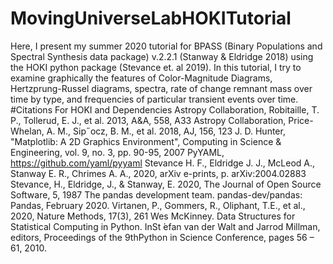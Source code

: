 # MovingUniverseLabHOKITutorial
Here, I present my summer 2020 tutorial for BPASS (Binary Populations and Spectral Synthesis data package) v.2.2.1 (Stanway & Eldridge 2018) using the HOKI python package (Stevance et. al 2019).
In this tutorial, I try to examine graphically the features of Color-Magnitude Diagrams, Hertzprung-Russel diagrams, spectra, rate of change remnant mass over time by type, and frequencies of particular transient events over time.
#Citations For HOKI and Dependencies
Astropy Collaboration, Robitaille, T. P., Tollerud, E. J., et al. 2013, A&A, 558, A33
Astropy Collaboration, Price-Whelan, A. M., Sip˝ocz, B. M., et al. 2018, AJ, 156, 123
J. D. Hunter, "Matplotlib: A 2D Graphics Environment", Computing in Science & Engineering, vol. 9, no. 3, pp. 90-95, 2007
PyYAML, https://github.com/yaml/pyyaml
Stevance H. F., Eldridge J. J., McLeod A., Stanway E. R., Chrimes A. A., 2020, arXiv e-prints, p. arXiv:2004.02883
Stevance, H., Eldridge, J., & Stanway, E. 2020, The Journal of Open Source Software, 5, 1987
The pandas development team. pandas-dev/pandas: Pandas, February 2020.
Virtanen, P.,  Gommers, R., Oliphant, T.E.,  et al., 2020, Nature Methods, 17(3), 261
Wes McKinney.  Data Structures for Statistical Computing in Python.  InSt ́efan  van  der  Walt and  Jarrod  Millman,  editors, Proceedings of the 9thPython in Science Conference,  pages 56 – 61, 2010.

